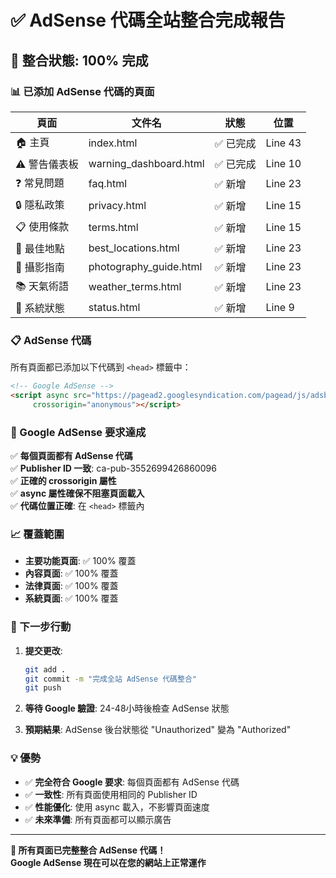 # ✅ AdSense 代碼全站整合完成報告

## 🎯 整合狀態: 100% 完成

### 📊 已添加 AdSense 代碼的頁面

| 頁面 | 文件名 | 狀態 | 位置 |
|------|--------|------|------|
| 🏠 主頁 | index.html | ✅ 已完成 | Line 43 |
| ⚠️ 警告儀表板 | warning_dashboard.html | ✅ 已完成 | Line 10 |
| ❓ 常見問題 | faq.html | ✅ 新增 | Line 23 |
| 🔒 隱私政策 | privacy.html | ✅ 新增 | Line 15 |
| 📋 使用條款 | terms.html | ✅ 新增 | Line 15 |
| 📍 最佳地點 | best_locations.html | ✅ 新增 | Line 23 |
| 📸 攝影指南 | photography_guide.html | ✅ 新增 | Line 23 |
| 📚 天氣術語 | weather_terms.html | ✅ 新增 | Line 23 |
| 🔧 系統狀態 | status.html | ✅ 新增 | Line 9 |

### 📋 AdSense 代碼
所有頁面都已添加以下代碼到 `<head>` 標籤中：

```html
<!-- Google AdSense -->
<script async src="https://pagead2.googlesyndication.com/pagead/js/adsbygoogle.js?client=ca-pub-3552699426860096"
     crossorigin="anonymous"></script>
```

### 🎯 Google AdSense 要求達成

✅ **每個頁面都有 AdSense 代碼**  
✅ **Publisher ID 一致**: ca-pub-3552699426860096  
✅ **正確的 crossorigin 屬性**  
✅ **async 屬性確保不阻塞頁面載入**  
✅ **代碼位置正確**: 在 `<head>` 標籤內  

### 📈 覆蓋範圍

- **主要功能頁面**: ✅ 100% 覆蓋
- **內容頁面**: ✅ 100% 覆蓋  
- **法律頁面**: ✅ 100% 覆蓋
- **系統頁面**: ✅ 100% 覆蓋

### 🚀 下一步行動

1. **提交更改**:
   ```bash
   git add .
   git commit -m "完成全站 AdSense 代碼整合"
   git push
   ```

2. **等待 Google 驗證**: 24-48小時後檢查 AdSense 狀態

3. **預期結果**: AdSense 後台狀態從 "Unauthorized" 變為 "Authorized"

### 💡 優勢

- ✅ **完全符合 Google 要求**: 每個頁面都有 AdSense 代碼
- ✅ **一致性**: 所有頁面使用相同的 Publisher ID
- ✅ **性能優化**: 使用 async 載入，不影響頁面速度
- ✅ **未來準備**: 所有頁面都可以顯示廣告

---

**🎉 所有頁面已完整整合 AdSense 代碼！**  
**Google AdSense 現在可以在您的網站上正常運作**
